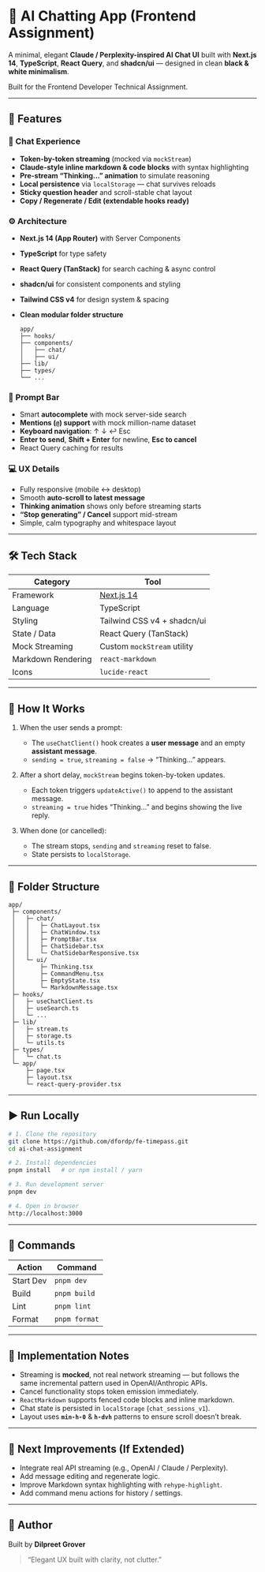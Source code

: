 # 🧠 AI Chatting App (Frontend Assignment)

A minimal, elegant **Claude / Perplexity-inspired AI Chat UI** built with **Next.js 14**, **TypeScript**, **React Query**, and **shadcn/ui** — designed in clean **black & white minimalism**.

Built for the Frontend Developer Technical Assignment.

---

## 🚀 Features

### 💬 Chat Experience

* **Token-by-token streaming** (mocked via `mockStream`)
* **Claude-style inline markdown & code blocks** with syntax highlighting
* **Pre-stream “Thinking…” animation** to simulate reasoning
* **Local persistence** via `localStorage` — chat survives reloads
* **Sticky question header** and scroll-stable chat layout
* **Copy / Regenerate / Edit (extendable hooks ready)**

### ⚙️ Architecture

* **Next.js 14 (App Router)** with Server Components
* **TypeScript** for type safety
* **React Query (TanStack)** for search caching & async control
* **shadcn/ui** for consistent components and styling
* **Tailwind CSS v4** for design system & spacing
* **Clean modular folder structure**

  ```
  app/
  ├── hooks/
  ├── components/
  │   ├── chat/
  │   ├── ui/
  ├── lib/
  ├── types/
  └── ...
  ```

### 🧠 Prompt Bar

* Smart **autocomplete** with mock server-side search
* **Mentions (`@`) support** with mock million-name dataset
* **Keyboard navigation**: ↑ ↓ ↩ Esc
* **Enter to send**, **Shift + Enter** for newline, **Esc to cancel**
* React Query caching for results

### 💻 UX Details

* Fully responsive (mobile ↔ desktop)
* Smooth **auto-scroll to latest message**
* **Thinking animation** shows only before streaming starts
* **“Stop generating” / Cancel** support mid-stream
* Simple, calm typography and whitespace layout

---

## 🛠️ Tech Stack

| Category           | Tool                             |
| ------------------ | -------------------------------- |
| Framework          | [Next.js 14](https://nextjs.org) |
| Language           | TypeScript                       |
| Styling            | Tailwind CSS v4 + shadcn/ui      |
| State / Data       | React Query (TanStack)           |
| Mock Streaming     | Custom `mockStream` utility      |
| Markdown Rendering | `react-markdown`                 |
| Icons              | `lucide-react`                   |

---

## 🧩 How It Works

1. When the user sends a prompt:

   * The `useChatClient()` hook creates a **user message** and an empty **assistant message**.
   * `sending = true`, `streaming = false` → “Thinking…” appears.

2. After a short delay, `mockStream` begins token-by-token updates.

   * Each token triggers `updateActive()` to append to the assistant message.
   * `streaming = true` hides “Thinking…” and begins showing the live reply.

3. When done (or cancelled):

   * The stream stops, `sending` and `streaming` reset to false.
   * State persists to `localStorage`.

---

## 🧱 Folder Structure

```
app/
 ├─ components/
 │   ├─ chat/
 │   │   ├─ ChatLayout.tsx
 │   │   ├─ ChatWindow.tsx
 │   │   ├─ PromptBar.tsx
 │   │   ├─ ChatSidebar.tsx
 │   │   └─ ChatSidebarResponsive.tsx
 │   └─ ui/
 │       ├─ Thinking.tsx
 │       ├─ CommandMenu.tsx
 │       ├─ EmptyState.tsx
 │       └─ MarkdownMessage.tsx
 ├─ hooks/
 │   ├─ useChatClient.ts
 │   ├─ useSearch.ts
 │   └─ ...
 ├─ lib/
 │   ├─ stream.ts
 │   ├─ storage.ts
 │   └─ utils.ts
 ├─ types/
 │   └─ chat.ts
 └─ app/
     ├─ page.tsx
     ├─ layout.tsx
     └─ react-query-provider.tsx
```

---

## ▶️ Run Locally

```bash
# 1. Clone the repository
git clone https://github.com/dfordp/fe-timepass.git
cd ai-chat-assignment

# 2. Install dependencies
pnpm install   # or npm install / yarn

# 3. Run development server
pnpm dev

# 4. Open in browser
http://localhost:3000
```

---

## 🧪 Commands

| Action    | Command       |
| --------- | ------------- |
| Start Dev | `pnpm dev`    |
| Build     | `pnpm build`  |
| Lint      | `pnpm lint`   |
| Format    | `pnpm format` |

---

## 📝 Implementation Notes

* Streaming is **mocked**, not real network streaming — but follows the same incremental pattern used in OpenAI/Anthropic APIs.
* Cancel functionality stops token emission immediately.
* `ReactMarkdown` supports fenced code blocks and inline markdown.
* Chat state is persisted in `localStorage` (`chat_sessions_v1`).
* Layout uses **`min-h-0`** & **`h-dvh`** patterns to ensure scroll doesn’t break.

---

## 🧭 Next Improvements (If Extended)

* Integrate real API streaming (e.g., OpenAI / Claude / Perplexity).
* Add message editing and regenerate logic.
* Improve Markdown syntax highlighting with `rehype-highlight`.
* Add command menu actions for history / settings.

---

## 🖤 Author

Built by **Dilpreet Grover**

> “Elegant UX built with clarity, not clutter.”

